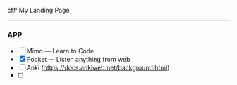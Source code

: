 cf# My Landing Page


---
### APP

- [ ] Mimo — Learn to Code
- [x] Pocket — Listen anything from web
- [ ] Anki (https://docs.ankiweb.net/background.html)
- [ ] 